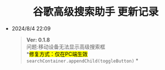 <h1 align="center">谷歌高级搜索助手 更新记录</h1> </p>

- 2024/8/4 22:09
  >**Ver: 0.1.8** <br> 问题:移动设备无法显示高级搜索框<br>
  *<mark>修复方式：仅在PC端生效</mark> ` searchContainer.appendChild(toggleButton)` *
